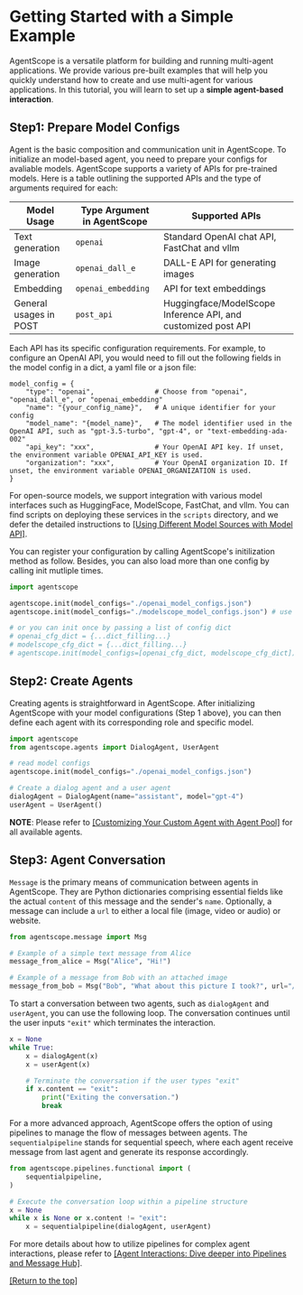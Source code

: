 # Getting Started with a Simple Example

AgentScope is a versatile platform for building and running multi-agent applications. We provide various pre-built examples that will help you quickly understand how to create and use multi-agent for various applications. In this tutorial, you will learn to set up a **simple agent-based interaction**.

## Step1: Prepare Model Configs

Agent is the basic composition and communication unit in AgentScope. To initialize an model-based agent, you need to prepare your configs for avaliable models. AgentScope supports a variety of APIs for pre-trained models. Here is a table outlining the supported APIs and the type of arguments required for each:

|   Model Usage               | Type Argument in AgentScope     | Supported APIs                                                         |
| -------------------- | ------------------ | ------------------------------------------------------------ |
| Text generation     | `openai`           | Standard OpenAI chat API, FastChat and vllm                     |
| Image generation   | `openai_dall_e`    | DALL-E API for generating images                             |
| Embedding | `openai_embedding` | API for text embeddings                                      |
| General usages in POST       | `post_api`         | Huggingface/ModelScope Inference API, and customized post API |


Each API has its specific configuration requirements. For example, to configure an OpenAI API, you would need to fill out the following fields in the model config in a dict, a yaml file or a json file:

```
model_config = {
    "type": "openai",               # Choose from "openai", "openai_dall_e", or "openai_embedding"
    "name": "{your_config_name}",   # A unique identifier for your config
    "model_name": "{model_name}",   # The model identifier used in the OpenAI API, such as "gpt-3.5-turbo", "gpt-4", or "text-embedding-ada-002"
    "api_key": "xxx",               # Your OpenAI API key. If unset, the environment variable OPENAI_API_KEY is used.
    "organization": "xxx",          # Your OpenAI organization ID. If unset, the environment variable OPENAI_ORGANIZATION is used.
}
```

For open-source models, we support integration with various model interfaces such as HuggingFace, ModelScope, FastChat, and vllm. You can find scripts on deploying these services in the `scripts` directory, and we defer the detailed instructions to [[Using Different Model Sources with Model API]](https://github.com/alibaba/AgentScope/tree/main/docs/tutorial/203-model.md).

You can register your configuration by calling AgentScope's initilization method as follow. Besides, you can also load more than one config by calling init mutliple times.
```python
import agentscope

agentscope.init(model_configs="./openai_model_configs.json")
agentscope.init(model_configs="./modelscope_model_configs.json") # use openai and modelscope at the same time

# or you can init once by passing a list of config dict
# openai_cfg_dict = {...dict_filling...}
# modelscope_cfg_dict = {...dict_filling...}
# agentscope.init(model_configs=[openai_cfg_dict, modelscope_cfg_dict])
```


## Step2: Create Agents

Creating agents is straightforward in AgentScope. After initializing AgentScope with your model configurations (Step 1 above), you can then define each agent with its corresponding role and specific model.

```python
import agentscope
from agentscope.agents import DialogAgent, UserAgent

# read model configs
agentscope.init(model_configs="./openai_model_configs.json")

# Create a dialog agent and a user agent
dialogAgent = DialogAgent(name="assistant", model="gpt-4")
userAgent = UserAgent()
```

**NOTE**: Please refer to [[Customizing Your Custom Agent with Agent Pool]](https://github.com/alibaba/AgentScope/tree/main/docs/tutorial/201-agent.md) for all available agents.

## Step3: Agent Conversation

`Message` is the primary means of communication between agents in AgentScope. They are Python dictionaries comprising essential fields like the actual `content` of this message and the sender's `name`. Optionally, a message can include a `url` to either a local file (image, video or audio) or website.

```python
from agentscope.message import Msg

# Example of a simple text message from Alice
message_from_alice = Msg("Alice", "Hi!")

# Example of a message from Bob with an attached image
message_from_bob = Msg("Bob", "What about this picture I took?", url="/path/to/picture.jpg")
```

To start a conversation between two agents, such as `dialogAgent` and `userAgent`, you can use the following loop. The conversation continues until the user inputs `"exit"` which terminates the interaction.

```python
x = None
while True:
    x = dialogAgent(x)
    x = userAgent(x)

    # Terminate the conversation if the user types "exit"
    if x.content == "exit":
  	    print("Exiting the conversation.")
        break
```

For a more advanced approach, AgentScope offers the option of using pipelines to manage the flow of messages between agents. The `sequentialpipeline` stands for sequential speech, where each agent receive message from last agent and generate its response accordingly.

```python
from agentscope.pipelines.functional import (
    sequentialpipeline,
)

# Execute the conversation loop within a pipeline structure
x = None
while x is None or x.content != "exit":
	x = sequentialpipeline(dialogAgent, userAgent)
```

For more details about how to utilize pipelines for complex agent interactions, please refer to [[Agent Interactions: Dive deeper into Pipelines and Message Hub]](https://github.com/alibaba/AgentScope/tree/main/docs/tutorial/202-pipeline.md).



[[Return to the top]](#getting-started-with-a-simple-example)
